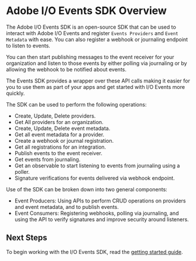 # Adobe I/O Events SDK Overview

The Adobe I/O Events SDK is an open-source SDK that can be used to interact with Adobe I/O Events and register `Events Providers` and `Event Metadata` with ease. You can also register a webhook or journaling endpoint to listen to events. 

You can then start publishing messages to the event receiver for your organization and listen to those events by either polling via journaling or by allowing the webhook to be notified about events. 

The Events SDK provides a wrapper over these API calls making it easier for you to use them as part of your apps and get started with I/O Events more quickly.

The SDK can be used to perform the following operations:

* Create, Update, Delete providers.
* Get All providers for an organization.
* Create, Update, Delete event metadata.
* Get all event metadata for a provider.
* Create a webhook or journal registration.
* Get all registrations for an integration.
* Publish events to the event receiver.
* Get events from journaling.
* Get an observable to start listening to events from journaling using a poller.
* Signature verifications for events delivered via webhook endpoint.

Use of the SDK can be broken down into two general components: 

* Event Producers: Using APIs to perform CRUD operations on providers and event metadata, and to publish events.
* Event Consumers: Registering webhooks, polling via journaling, and using the API to verify signatures and improve security around listeners.

## Next Steps

To begin working with the I/O Events SDK, read the [getting started guide](sdk_getting_started.md).
